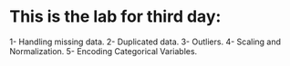 # This is the lab for third day:
1- Handling missing data.
2- Duplicated data.
3- Outliers.
4- Scaling and Normalization.
5- Encoding Categorical Variables.
